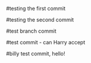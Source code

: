 #testing the first commit

#testing the second commit

#test branch commit

#test commit - can Harry accept

#billy test commit, hello!

